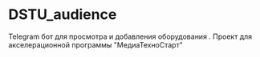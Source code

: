 # DSTU_audience
Telegram бот для просмотра и добавления оборудования . Проект для акселерационной программы "МедиаТехноСтарт"

